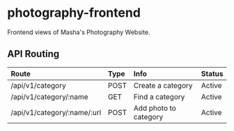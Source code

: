 # photography-frontend
Frontend views of Masha's Photography Website.

## API Routing
| Route | Type | Info | Status
| :-------------| :------------- | :---- | :----- |
| /api/v1/category | POST | Create a category | Active
| /api/v1/category/:name | GET | Find a category | Active
| /api/v1/category/:name/:url | POST | Add photo to category | Active
